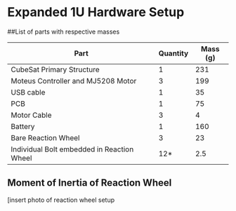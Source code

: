 # Expanded 1U Hardware Setup

##List of parts with respective masses

|   Part                                    |Quantity|Mass (g)|
|-------------------------------------------|--------|---------|
|CubeSat Primary Structure                  |1       |231      |
|Moteus Controller and MJ5208 Motor         |3       |199      |
|USB cable                                  |1       |35       |
|PCB                                        |1       |75       |
|Motor Cable                                |3       |4        |
|Battery                                    |1       |160      |
|Bare Reaction Wheel                        |3       |23       |
|Individual Bolt embedded in Reaction Wheel |12*     |2.5      | 

## Moment of Inertia of Reaction Wheel

[insert photo of reaction wheel setup
